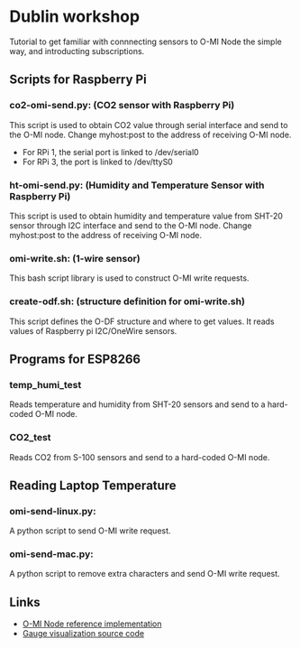 Dublin workshop
=======
Tutorial to get familiar with connnecting sensors to O-MI Node the simple way, and introducting subscriptions.


## Scripts for Raspberry Pi

### co2-omi-send.py: (CO2 sensor with Raspberry Pi)

This script is used to obtain CO2 value through serial interface and send to the O-MI node. Change myhost:post to the address of receiving O-MI node. 
- For RPi 1, the serial port is linked to /dev/serial0  
- For RPi 3, the port is linked to /dev/ttyS0


### ht-omi-send.py: (Humidity and Temperature Sensor with Raspberry Pi)

This script is used to obtain humidity and temperature value from SHT-20 sensor through I2C interface and send to the O-MI node. 
Change myhost:post to the address of receiving O-MI node.


### omi-write.sh: (1-wire sensor)

This bash script library is used to construct O-MI write requests. 



### create-odf.sh: (structure definition for omi-write.sh)

This script defines the O-DF structure and where to get values. It reads values of Raspberry pi I2C/OneWire sensors.


## Programs for ESP8266

### temp_humi_test

Reads temperature and humidity from SHT-20 sensors and send to a hard-coded O-MI node.


### CO2_test

Reads CO2 from S-100 sensors and send to a hard-coded O-MI node.


## Reading Laptop Temperature

### omi-send-linux.py:

A python script to send O-MI write request.

### omi-send-mac.py:

A python script to remove extra characters and send O-MI write request.


## Links

* [O-MI Node reference implementation](https://github.com/AaltoAsia/O-MI)
* [Gauge visualization source code](https://github.com/AaltoAsia/o-mi-subscription-demo)

